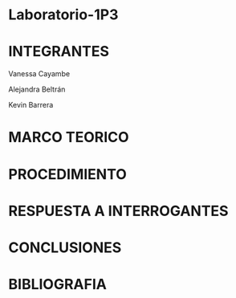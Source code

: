 # Laboratorio-1P3
# INTEGRANTES
Vanessa Cayambe

Alejandra Beltrán

Kevin Barrera
# MARCO TEORICO
# PROCEDIMIENTO
# RESPUESTA A INTERROGANTES
# CONCLUSIONES
# BIBLIOGRAFIA
